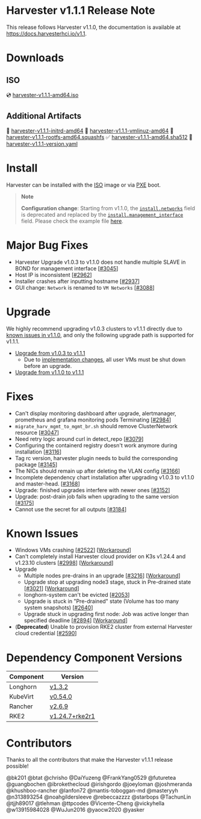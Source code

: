# Harvester v1.1.1 Release Note

This release follows Harvester v1.1.0, the documentation is available at https://docs.harvesterhci.io/v1.1.

# Downloads

## ISO
:cd: [harvester-v1.1.1-amd64.iso](https://releases.rancher.com/harvester/v1.1.1/harvester-v1.1.1-amd64.iso)

## Additional Artifacts
:file_folder: [harvester-v1.1.1-initrd-amd64](https://releases.rancher.com/harvester/v1.1.1/harvester-v1.1.1-initrd-amd64)
:file_folder: [harvester-v1.1.1-vmlinuz-amd64](https://releases.rancher.com/harvester/v1.1.1/harvester-v1.1.1-vmlinuz-amd64)
:file_folder: [harvester-v1.1.1-rootfs-amd64.squashfs](https://releases.rancher.com/harvester/v1.1.1/harvester-v1.1.1-rootfs-amd64.squashfs)
:white_check_mark: [harvester-v1.1.1-amd64.sha512](https://releases.rancher.com/harvester/v1.1.1/harvester-v1.1.1-amd64.sha512)
:memo:  [harvester-v1.1.1-version.yaml](https://releases.rancher.com/harvester/v1.1.1/version.yaml)

# Install
Harvester can be installed with the [ISO](https://docs.harvesterhci.io/v1.1/install/iso-install/) image or via [PXE](https://docs.harvesterhci.io/v1.1/install/pxe-boot-install/) boot.

> **Note**
>
> **Configuration change**: 
> Starting from v1.1.0, the [`install.networks`](https://docs.harvesterhci.io/v1.0/install/harvester-configuration#installnetworks) field is deprecated and replaced by the [`install.management_interface`](https://docs.harvesterhci.io/v1.1/install/harvester-configuration#installmanagement_interface) field. Please check the example file [here](https://github.com/harvester/ipxe-examples/blob/55dab7661a5c14fdf7a8da52b35e40c349f0d03c/general/config-create.yaml#L13-L20).
 

# Major Bug Fixes
* Harvester Upgrade v1.0.3 to v1.1.0 does not handle multiple SLAVE in BOND for management interface [[#3045](https://github.com/harvester/harvester/issues/3045)]
* Host IP is inconsistent [[#2962](https://github.com/harvester/harvester/issues/2962)]
* Installer crashes after inputting hostname [[#2937](https://github.com/harvester/harvester/issues/2937)]
* GUI change: `Network` is renamed to `VM Networks` [[#3088](https://github.com/harvester/harvester/issues/3088)]

# Upgrade
We highly recommend upgrading v1.0.3 clusters to v1.1.1 directly due to [known issues in v1.1.0](https://docs.harvesterhci.io/v1.1/upgrade/previous-releases/v1-0-3-to-v1-1-0), and only the following upgrade path is supported for v1.1.1.
* [Upgrade from v1.0.3 to v1.1.1](https://docs.harvesterhci.io/v1.1/upgrade/automatic/)
  * Due to [implementation changes](https://github.com/harvester/harvester/issues/2236), all user VMs must be shut down before an upgrade.
* [Upgrade from v1.1.0 to v1.1.1](https://docs.harvesterhci.io/v1.1/upgrade/automatic/)

# Fixes
* Can't display monitoring dashboard after upgrade, alertmanager, prometheus and grafana monitoring pods Terminating [[#2984](https://github.com/harvester/harvester/issues/2984)]
* `migrate_harv_mgmt_to_mgmt_br.sh` should remove ClusterNetwork resource [[#3047](https://github.com/harvester/harvester/issues/3047)]
* Need retry logic around curl in detect_repo [[#3079](https://github.com/harvester/harvester/issues/3079)]
* Configuring the containerd registry doesn't work anymore during installation [[#3116](https://github.com/harvester/harvester/issues/3116)]
* Tag rc version, harvester plugin needs to build the corresponding package [[#3145](https://github.com/harvester/harvester/issues/3145)]
* The NICs should remain up after deleting the VLAN config [[#3166](https://github.com/harvester/harvester/issues/3166)]
* Incomplete dependency chart installation after upgrading v1.0.3 to v1.1.0 and master-head. [[#3168](https://github.com/harvester/harvester/issues/3168)]
* Upgrade: finished upgrades interfere with newer ones [[#3152](https://github.com/harvester/harvester/issues/3152)]
* Upgrade: post-drain job fails when upgrading to the same version [[#3175](https://github.com/harvester/harvester/issues/3175)]
* Cannot use the secret for all outputs [[#3184](https://github.com/harvester/harvester/issues/3184)]

# Known Issues
* Windows VMs crashing [[#2522](https://github.com/harvester/harvester/issues/2522)] [[Workaround](https://github.com/harvester/harvester/issues/2522#issuecomment-1202236792)]
* Can't completely install Harvester cloud provider on K3s v1.24.4 and v1.23.10 clusters [[#2998](https://github.com/harvester/harvester/issues/2998)] [[Workaround](https://github.com/harvester/harvester/issues/2998#issuecomment-1315024315)]
* Upgrade
  * Multiple nodes pre-drains in an upgrade [[#3216](https://github.com/harvester/harvester/issues/3216)] [[Workaround](https://github.com/harvester/harvester/issues/3216#issuecomment-1328607004)]
  * Upgrade stop at upgrading node3 stage, stuck in Pre-drained state [[#3021](https://github.com/harvester/harvester/issues/3021)] [[Workaround](https://github.com/harvester/harvester/issues/3021#issuecomment-1288747614)]
  * longhorn-system can't be evicted [[#2053](https://github.com/harvester/harvester/issues/2053)]
  * Upgrade is stuck in "Pre-drained" state (Volume has too many system snapshots) [[#2640](https://github.com/harvester/harvester/issues/2640)]
  * Upgrade stuck in upgrading first node: Job was active longer than specified deadline [[#2894](https://github.com/harvester/harvester/issues/2894)] [[Workaround](https://github.com/harvester/harvester/issues/2894#issuecomment-1274069690)]
* (**Deprecated**) Unable to provision RKE2 cluster from external Harvester cloud credential [[#2590](https://github.com/harvester/harvester/issues/2590)]


# Dependency Component Versions
| Component | Version |
| ------ | ---------|
| Longhorn | [v1.3.2](https://github.com/longhorn/longhorn/releases/tag/v1.3.2) |
| KubeVirt | [v0.54.0](https://github.com/kubevirt/kubevirt/releases/tag/v0.54.0) |
| Rancher | [v2.6.9](https://github.com/rancher/rancher/releases/tag/v2.6.9) |
| RKE2 | [v1.24.7+rke2r1](https://github.com/rancher/rke2/releases/tag/v1.24.7%2Brke2r1) |

# Contributors
Thanks to all the contributors that make the Harvester v1.1.1 release possible!

@bk201
@btat
@chrisho
@DaiYuzeng
@FrankYang0529
@futuretea
@guangbochen
@ibrokethecloud
@irishgordo
@joeyloman
@joshmeranda
@khushboo-rancher
@lanfon72
@mantis-toboggan-md
@masteryyh
@n313893254
@noahgildersleeve
@rebeccazzzz
@starbops
@TachunLin
@tjjh89017
@tlehman
@ttpcodes
@Vicente-Cheng
@vickyhella
@w13915984028
@WuJun2016
@yaocw2020
@yasker
